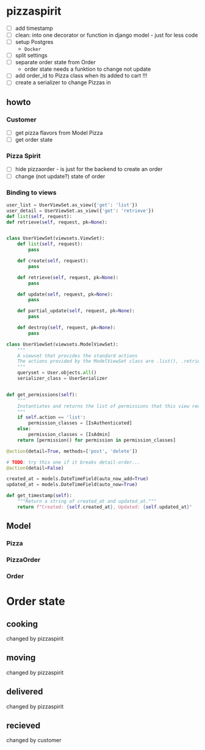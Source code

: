 # pizzaspirit
- [ ] add timestamp
- [ ] clean:  into one decorator or function in django model - just for less code
- [ ] setup Postgres
    - `Docker`
- [ ] split settings
- [ ] separate order state from Order
    - order state needs a funktion to change not update
- [ ] add order_id to Pizza class when its added to cart !!!
- [ ] create a serializer to change Pizzas in

## howto
### Customer
- [ ] get pizza flavors from Model Pizza
- [ ] get order state

### Pizza Spirit
- [ ] hide pizzaorder - is just for the backend to create an order
- [ ] change (not update?) state of order

### Binding to views
```python
user_list = UserViewSet.as_view({'get': 'list'})
user_detail = UserViewSet.as_view({'get': 'retrieve'})
def list(self, request):
def retrieve(self, request, pk=None):


class UserViewSet(viewsets.ViewSet):
    def list(self, request):
        pass

    def create(self, request):
        pass

    def retrieve(self, request, pk=None):
        pass

    def update(self, request, pk=None):
        pass

    def partial_update(self, request, pk=None):
        pass

    def destroy(self, request, pk=None):
        pass

class UserViewSet(viewsets.ModelViewSet):
    """
    A viewset that provides the standard actions
    The actions provided by the ModelViewSet class are .list(), .retrieve(), .create(), .update(), .partial_update(), and .destroy().
    """
    queryset = User.objects.all()
    serializer_class = UserSerializer


def get_permissions(self):
    """
    Instantiates and returns the list of permissions that this view requires.
    """
    if self.action == 'list':
        permission_classes = [IsAuthenticated]
    else:
        permission_classes = [IsAdmin]
    return [permission() for permission in permission_classes]

@action(detail=True, methods=['post', 'delete'])

# TODO: try this one if it breaks detail-order...
@action(detail=False)
```
```python
created_at = models.DateTimeField(auto_now_add=True)
updated_at = models.DateTimeField(auto_now=True)

def get_timestamp(self):
    """Return a string of created_at and updated_at."""
    return f"Created: {self.created_at}, Updated: {self.updated_at}"
```
## Model
### Pizza
### PizzaOrder
### Order

# Order state
## cooking
changed by pizzaspirit
## moving
changed by pizzaspirit
## delivered
changed by pizzaspirit
## recieved
changed by customer
